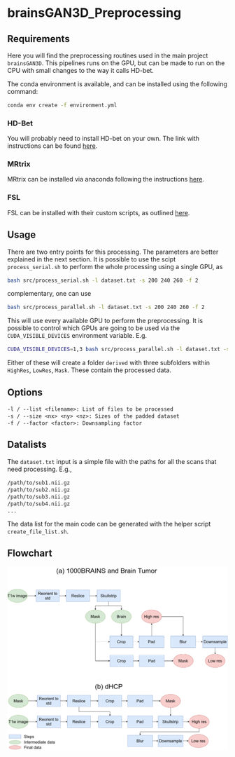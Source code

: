 # brainsGAN3D_Preprocessing

## Requirements
Here you will find the preprocessing routines used in the main project
`brainsGAN3D`. This pipelines runs on the GPU, but can be made to run on the
CPU with small changes to the way it calls HD-bet.

The conda environment is available, and can be installed using the following command:

```bash
conda env create -f environment.yml
```

### HD-Bet

You will probably need to install HD-bet on your own. The link with
instructions can be found [here](https://github.com/MIC-DKFZ/HD-BET).


### MRtrix

MRtrix can be installed via anaconda following the instructions [here](https://www.mrtrix.org/download/linux-anaconda/).


### FSL

FSL can be installed with their custom scripts, as outlined [here](https://fsl.fmrib.ox.ac.uk/fsl/fslwiki/FslInstallation).

## Usage

There are two entry points for this processing. The parameters are better explained in the next section. It is possible to use the scipt `process_serial.sh` to perform the whole processing using a single GPU, as 

```bash
bash src/process_serial.sh -l dataset.txt -s 200 240 260 -f 2
```

complementary, one can use 

```bash
bash src/process_parallel.sh -l dataset.txt -s 200 240 260 -f 2
```

This will use every available GPU to perform the preprocessing. It is possible to control which GPUs are going to be used via the `CUDA_VISIBLE_DEVICES` environment variable. E.g.

```bash
CUDA_VISIBLE_DEVICES=1,3 bash src/process_parallel.sh -l dataset.txt -s 200 240 260 -f 2
```

Either of these will create a folder `derived` with three subfolders within `HighRes`, `LowRes`, `Mask`. These contain the processed data.

## Options

```
-l / --list <filename>: List of files to be processed
-s / --size <nx> <ny> <nz>: Sizes of the padded dataset 
-f / --factor <factor>: Downsampling factor
```

## Datalists

The `dataset.txt` input is a simple file with the paths for all the scans that need processing. E.g.,

```
/path/to/sub1.nii.gz
/path/to/sub2.nii.gz
/path/to/sub3.nii.gz
/path/to/sub4.nii.gz
...
```

The data list for the main code can be generated with the helper script `create_file_list.sh`.


## Flowchart


![Preprocessing summary](imgs/Preprocessing.png)
